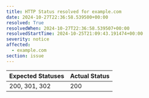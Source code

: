 ```yaml
---
title: HTTP Status resolved for example.com
date: 2024-10-27T22:36:58.539500+00:00
resolved: True
resolvedWhen: 2024-10-27T22:36:58.539507+00:00
resolvedStartTime: 2024-10-25T21:09:43.191474+00:00
severity: notice
affected:
  - example.com
section: issue
---
```


| Expected Statuses | Actual Status  |
|-------------------|----------------|
| 200, 301, 302 | 200 |

